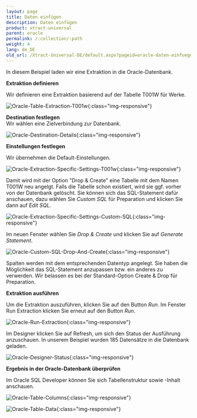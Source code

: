 ```yaml
---
layout: page
title: Daten einfügen
description: Daten einfügen
product: xtract-universal
parent: oracle
permalink: /:collection/:path
weight: 4
lang: de_DE
old_url: /Xtract-Universal-DE/default.aspx?pageid=oracle-daten-einfuegen
---
```


In diesem Beispiel laden wir eine Extraktion in die Oracle-Datenbank.

**Extraktion definieren**

Wir definieren eine Extraktion basierend auf der Tabelle T001W für Werke.

![Oracle-Table-Extraction-T001w](/img/content/Oracle-Table-Extraction-T001w.jpg){:class="img-responsive"}

**Destination festlegen**<br>
Wir wählen eine Zielverbindung zur Datenbank. 

![Oracle-Destination-Details](/img/content/Oracle-Destination-Details.jpg){:class="img-responsive"}

**Einstellungen festlegen**

Wir übernehmen die Default-Einstellungen.

![Oracle-Extraction-Specific-Settings-T001w](/img/content/Oracle-Extraction-Specific-Settings-T001w.jpg){:class="img-responsive"}

Damit wird mit der Option "Drop & Create" eine Tabelle mit dem Namen T001W neu angelgt. Falls die Tabelle schon existiert, wird sie ggf. vorher von der Datenbank gelöscht. 
Sie können sich das SQL-Statement dafür anschauen, dazu wählen Sie *Custom SQL* für Preparation und klicken Sie dann auf *Edit SQL*.

![Oracle-Extraction-Specific-Settings-Custom-SQL](/img/content/Oracle-Extraction-Specific-Settings-Custom-SQL.jpg){:class="img-responsive"}

Im neuen Fenster wählen Sie *Drop & Create* und klicken Sie auf *Generate Statement*. 


![Oracle-Custom-SQL-Drop-And-Create](/img/content/Oracle-Custom-SQL-Drop-And-Create.jpg){:class="img-responsive"}

Spalten werden mit dem entsprechenden Datentyp angelegt. Sie haben die Möglichkeit das SQL-Statement anzupassen bzw. ein anderes zu verwerden. Wir belassen es bei der Standard-Option Create & Drop für Preparation.

**Extraktion ausführen**

Um die Extraktion auszuführen, klicken Sie auf den Button *Run*. Im Fenster Run Extraction klicken Sie erneut auf den Button *Run*. 

![Oracle-Run-Extraction](/img/content/Oracle-Run-Extraction.jpg){:class="img-responsive"}

Im Designer klicken Sie auf Refresh, um sich den Status der Ausführung anzuschauen. In unserem Beispiel wurden 185 Datensätze in die Datenbank geladen.  

![Oracle-Designer-Status](/img/content/Oracle-Designer-Status.jpg){:class="img-responsive"}

**Ergebnis in der Oracle-Datenbank überprüfen**

Im Oracle SQL Developer können Sie sich Tabellenstruktur sowie -Inhalt  anschauen.

![Oracle-Table-Columns](/img/content/Oracle-Table-Columns.jpg){:class="img-responsive"}

![Oracle-Table-Data](/img/content/Oracle-Table-Data.jpg){:class="img-responsive"}


